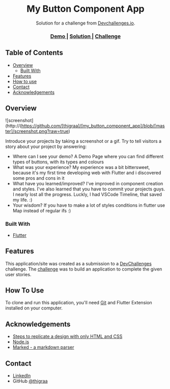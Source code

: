 <!-- Please update value in the {}  -->

<h1 align="center">My Button Component App</h1>

<div align="center">
   Solution for a challenge from  <a href="http://devchallenges.io" target="_blank">Devchallenges.io</a>.
</div>

<div align="center">
  <h3>
    <a href="https://{your-demo-link.your-domain}">
      Demo
    </a>
    <span> | </span>
    <a href="https://{your-url-to-the-solution}">
      Solution
    </a>
    <span> | </span>
    <a href="https://devchallenges.io/challenges/ohgVTyJCbm5OZyTB2gNY">
      Challenge
    </a>
  </h3>
</div>

<!-- TABLE OF CONTENTS -->

## Table of Contents

- [Overview](#overview)
  - [Built With](#built-with)
- [Features](#features)
- [How to use](#how-to-use)
- [Contact](#contact)
- [Acknowledgements](#acknowledgements)

<!-- OVERVIEW -->

## Overview

![screenshot](http://(https://github.com/[thigraa]/[my_button_component_app]/blob/[master]/screenshot.png?raw=true)

Introduce your projects by taking a screenshot or a gif. Try to tell visitors a story about your project by answering:

- Where can I see your demo? A Demo Page where you can find different types of buttons, with its types and colours
- What was your experience? My experience was a bit bittersweet, because it's my first time developing web with Flutter and i discovered some pros and cons in it
- What have you learned/improved? I've improved in component creation and styles. I've also learned that you have to commit your projects guys. I nearly lost all the progress. Luckly, I had VSCode Timeline, that saved my life. :)
- Your wisdom? If you have to make a lot of styles conditions in flutter use Map instead of regular ifs :)

### Built With

<!-- This section should list any major frameworks that you built your project using. Here are a few examples.-->

- [Flutter](https://flutter.dev)

## Features

<!-- List the features of your application or follow the template. Don't share the figma file here :) -->

This application/site was created as a submission to a [DevChallenges](https://devchallenges.io/challenges) challenge. The [challenge](https://devchallenges.io/challenges/ohgVTyJCbm5OZyTB2gNY) was to build an application to complete the given user stories.

## How To Use

<!-- This is an example, please update according to your application -->

To clone and run this application, you'll need [Git](https://git-scm.com) and Flutter Extension installed on your computer.

## Acknowledgements

<!-- This section should list any articles or add-ons/plugins that helps you to complete the project. This is optional but it will help you in the future. For exmpale -->

- [Steps to replicate a design with only HTML and CSS](https://devchallenges-blogs.web.app/how-to-replicate-design/)
- [Node.js](https://nodejs.org/)
- [Marked - a markdown parser](https://github.com/chjj/marked)

## Contact

- [LinkedIn](https://www.linkedin.com/in/joanlechaguix/)
- GitHub [@thigraa](https://{github.com/thigraa})

